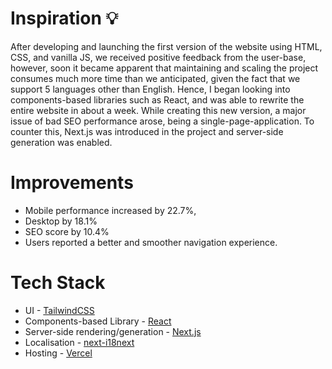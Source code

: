 # Inspiration 💡

After developing and launching the first version of the website using HTML, CSS, and vanilla JS, we received positive feedback from the user-base, however, soon it became apparent that maintaining and scaling the project consumes much more time than we anticipated, given the fact that we support 5 languages other than English. Hence, I began looking into components-based libraries such as React, and was able to rewrite the entire website in about a week. While creating this new version, a major issue of bad SEO performance arose, being a single-page-application. To counter this, Next.js was introduced in the project and server-side generation was enabled.


# Improvements 
* Mobile performance increased by 22.7%, 
* Desktop by 18.1% 
* SEO score by 10.4%
* Users reported a better and smoother navigation experience.

# Tech Stack

* UI - [TailwindCSS](https://tailwindcss.com/)
* Components-based Library - [React](https://reactjs.org/)
* Server-side rendering/generation - [Next.js](https://nextjs.org/)
* Localisation - [next-i18next](https://github.com/isaachinman/next-i18next)
* Hosting - [Vercel](https://vercel.com/)

